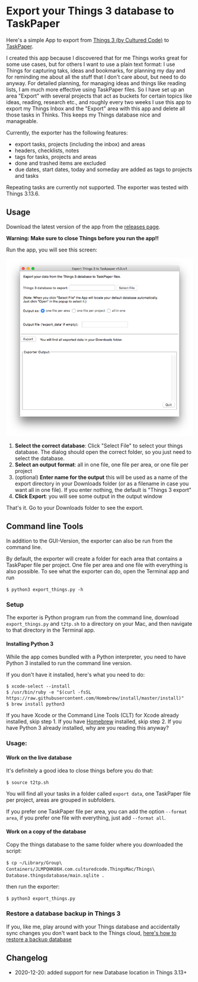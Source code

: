 # Export your Things 3 database to TaskPaper

Here's a simple App to export from [Things 3 (by Cultured Code)](https://culturedcode.com/things/) to [TaskPaper](https://www.taskpaper.com).

I created this app because I discovered that for me Things works great for some use cases, but for others I want to use a plain text format: I use Things for capturing taks, ideas and bookmarks, for planning my day and for reminding me about all the stuff that I don't care about, but need to do anyway. For detailed planning, for managing ideas and things like reading lists, I am much more effective using TaskPaper files. So I have set up an area "Export" with several projects that act as buckets for certain topics like ideas, reading, research etc., and roughly every two weeks I use this app to export my Things Inbox and the "Export" area with this app and delete all those tasks in Thinks. This keeps my Things database nice and manageable.
 
Currently, the exporter has the following features:

- export tasks, projects (including the inbox) and areas 
- headers, checklists, notes
- tags for tasks, projects and areas
- done and trashed items are excluded
- due dates, start dates, today and someday are added as tags to projects and tasks

Repeating tasks are currently not supported. The exporter was tested with Things 3.13.6.

## Usage

Download the latest version of the app from the [releases page](https://github.com/bboc/things3-export/releases).

**Warning: Make sure to close Things before you run the app!!**

Run the app, you will see this screen:

![](app-screenshot.png)

1. **Select the correct database**: Click "Select File" to select your things database. The dialog should open the correct folder, so you just need to select the database.
2. **Select an output format**: all in one file, one file per area, or one file per project
3. (optional) **Enter name for the output** this will be used as a name of the export directory in your Downloads folder (or as a filename in case you want all in one file). If you enter nothing, the default is "Things 3 export"
4. **Click Export**: you will see some output in the output window

That's it. Go to your Downloads folder to see the export.


## Command line Tools

In addition to the GUI-Version, the exporter can also be run from the command line.

By default, the exporter will create a folder for each area that contains a TaskPaper file per project. One file per area and one file with everything is also possible. To see what the exporter can do, open the Terminal app and run 

`$ python3 export_things.py -h`


### Setup

The exporter is Python program run from the command line, download `export_things.py` and `t2tp.sh` to a directory on your Mac, and then navigate to that directory in the Terminal app. 


#### Installing Python 3

While the app comes bundled with a Python interpreter, you need to have Python 3 installed to run the command line version. 

If you don't have it installed, here's what you need to do:

    $ xcode-select --install
    $ /usr/bin/ruby -e "$(curl -fsSL https://raw.githubusercontent.com/Homebrew/install/master/install)"
    $ brew install python3 

If you have Xcode or the Command Line Tools (CLT) for Xcode already installed, skip step 1. If you have [Homebrew](https://brew.sh) installed, skip step 2. If you have Python 3 already installed, why are you reading this anyway?


### Usage:


#### Work on the live database 

It's definitely a good idea to close things before you do that:

`$ source t2tp.sh`

You will find all your tasks in a folder called `export data`, one TaskPaper file per project, areas are grouped in subfolders.

If you prefer one TaskPaper file per area, you can add the option `--format area`, if you prefer one file with everything, just add `--format all`.


#### Work on a copy of the database

Copy the things database to the same folder where you downloaded the script:
    
`$ cp ~/Library/Group\ Containers/JLMPQHK86H.com.culturedcode.ThingsMac/Things\ Database.thingsdatabase/main.sqlite .` 

then run the exporter:

`$ python3 export_things.py`


### Restore a database backup in Things 3

If you, like me, play around with your Things database and accidentally sync changes you don't want back to the Things cloud, [here's how to restore a backup database](https://support.culturedcode.com/customer/en/portal/articles/2803595-restoring-from-a-backup)

## Changelog 

- 2020-12-20: added support for new Database location in Things 3.13+

